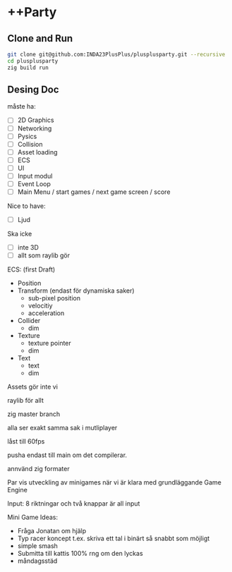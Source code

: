 # ++Party

## Clone and Run
```bash
git clone git@github.com:INDA23PlusPlus/plusplusparty.git --recursive
cd plusplusparty
zig build run
```

## Desing Doc
måste ha:
- [ ] 2D Graphics
- [ ] Networking
- [ ] Pysics
- [ ] Collision
- [ ] Asset loading
- [ ] ECS
- [ ] UI
- [ ] Input modul
- [ ] Event Loop
- [ ] Main Menu / start games / next game screen / score

Nice to have:
- [ ] Ljud

Ska icke
- [ ] inte 3D
- [ ] allt som raylib gör

ECS: (first Draft)
- Position
- Transform (endast för dynamiska saker)
    - sub-pixel position
    - velocitiy
    - acceleration
- Collider
    - dim
- Texture
    - texture pointer
    - dim
- Text
    - text
    - dim

Assets gör inte vi

raylib för allt

zig master branch

alla ser exakt samma sak i mutliplayer

låst till 60fps

pusha endast till main om det compilerar.

annvänd zig formater

Par vis utveckling av minigames när vi är klara med grundläggande Game Engine 

Input:
8 riktningar och två knappar är all input

Mini Game Ideas:
- Fråga Jonatan om hjälp
- Typ racer koncept t.ex. skriva ett tal i binärt så snabbt som möjligt
- simple smash 
- Submitta till kattis 100% rng om den lyckas 
- måndagsstäd
